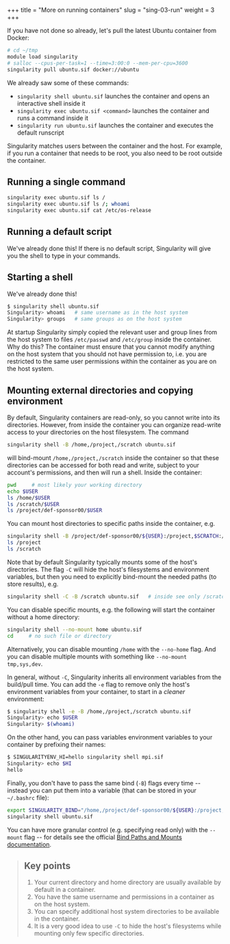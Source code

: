+++
title = "More on running containers"
slug = "sing-03-run"
weight = 3
+++

If you have not done so already, let's pull the latest Ubuntu container from Docker:

```sh
# cd ~/tmp
module load singularity
# salloc --cpus-per-task=1 --time=3:00:0 --mem-per-cpu=3600
singularity pull ubuntu.sif docker://ubuntu
```

We already saw some of these commands:

- `singularity shell ubuntu.sif` launches the container and opens an interactive shell inside it
- `singularity exec ubuntu.sif <command>` launches the container and runs a command inside it
- `singularity run ubuntu.sif` launches the container and executes the default runscript

Singularity matches users between the container and the host. For example, if you run a container that needs
to be root, you also need to be root outside the container.

## Running a single command

```sh
singularity exec ubuntu.sif ls /
singularity exec ubuntu.sif ls /; whoami
singularity exec ubuntu.sif cat /etc/os-release
```

## Running a default script

We've already done this! If there is no default script, Singularity will give you the shell to type in your
commands.

## Starting a shell

We've already done this!

```sh
$ singularity shell ubuntu.sif
Singularity> whoami   # same username as in the host system
Singularity> groups   # same groups as on the host system
```

At startup Singularity simply copied the relevant user and group lines from the host system to files
`/etc/passwd` and `/etc/group` inside the container. Why do this? The container must ensure that you cannot
modify anything on the host system that you should not have permission to, i.e. you are restricted to the same
user permissions within the container as you are on the host system.

## Mounting external directories and copying environment

By default, Singularity containers are read-only, so you cannot write into its directories. However, from
inside the container you can organize read-write access to your directories on the host filesystem. The
command

```sh
singularity shell -B /home,/project,/scratch ubuntu.sif
```

will bind-mount `/home,/project,/scratch` inside the container so that these directories can be accessed for
both read and write, subject to your account's permissions, and then will run a shell. Inside the container:

```sh
pwd     # most likely your working directory
echo $USER
ls /home/$USER
ls /scratch/$USER
ls /project/def-sponsor00/$USER
```

You can mount host directories to specific paths inside the container, e.g.

```sh
singularity shell -B /project/def-sponsor00/${USER}:/project,$SCRATCH:/scratch ubuntu.sif
ls /project
ls /scratch
```

Note that by default Singularity typically mounts some of the host's directories. The flag `-C` will hide the
host's filesystems and environment variables, but then you need to explicitly bind-mount the needed paths (to
store results), e.g.

```sh
singularity shell -C -B /scratch ubuntu.sif   # inside see only /scratch
```

<!-- The reason is that it needs some space to store temporary files that get generated along the way, access some -->
<!-- host's system files, and also provide space in `/home` to store your data. -->

You can disable specific mounts, e.g. the following will start the container without a home directory:

```sh
singularity shell --no-mount home ubuntu.sif
cd     # no such file or directory
```

Alternatively, you can disable mounting `/home` with the `--no-home` flag. And you can disable multiple mounts
with something like `--no-mount tmp,sys,dev`.






In general, without `-C`, Singularity inherits all environment variables from the build/pull time. You can add
the `-e` flag to remove only the host's environment variables from your container, to start in a *cleaner*
environment:

```sh
$ singularity shell -e -B /home,/project,/scratch ubuntu.sif
Singularity> echo $USER
Singularity> $(whoami)
```

On the other hand, you can pass variables environment variables to your container by prefixing their names:

```sh
$ SINGULARITYENV_HI=hello singularity shell mpi.sif
Singularity> echo $HI
hello
```




Finally, you don't have to pass the same bind (`-B`) flags every time -- instead you can put them into a
variable (that can be stored in your `~/.bashrc` file):

```sh
export SINGULARITY_BIND="/home,/project/def-sponsor00/${USER}:/project,/scratch/${USER}:/scratch"
singularity shell ubuntu.sif
```

You can have more granular control (e.g. specifying read only) with the `--mount` flag -- for details see the
official
[Bind Paths and Mounts documentation](https://sylabs.io/guides/latest/user-guide/bind_paths_and_mounts.html).

> ## Key points
> 1. Your current directory and home directory are usually available by default in a container.
> 1. You have the same username and permissions in a container as on the host system.
> 1. You can specify additional host system directories to be available in the container.
> 1. It is a very good idea to use `-C` to hide the host's filesystems while mounting only few specific
>    directories.
